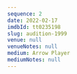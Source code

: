 ```yaml
---
sequence: 2
date: 2022-02-17
imdbId: tt0235198
slug: audition-1999
venue: null
venueNotes: null
medium: Arrow Player
mediumNotes: null
---
```


